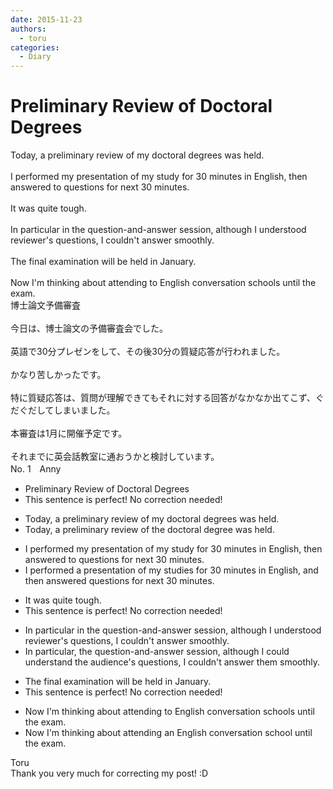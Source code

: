 ```yaml
---
date: 2015-11-23
authors:
  - toru
categories:
  - Diary
---
```


<h1 id="subject_show">Preliminary Review of Doctoral Degrees</h1>
<div class="date" hidden>Nov 23, 2015 16:34</div>
<div id="post"><div id="body_show_ori">
Today, a preliminary review of my doctoral degrees was held.<br/><br/>I performed my presentation of my study for 30 minutes in English, then answered to questions for next 30 minutes.<br/><br/>It was quite tough.<br/><br/>In particular in the question-and-answer session, although I understood reviewer's questions, I couldn't answer smoothly.<br/><br/>The final examination will be held in January.<br/><br/>Now I'm thinking about attending to English conversation schools until the exam.
</div></div>

<!-- more -->

<div id="post_ja"><div id="body_show_mo">
博士論文予備審査<br/><br/>今日は、博士論文の予備審査会でした。<br/><br/>英語で30分プレゼンをして、その後30分の質疑応答が行われました。<br/><br/>かなり苦しかったです。<br/><br/>特に質疑応答は、質問が理解できてもそれに対する回答がなかなか出てこず、ぐだぐだしてしまいました。<br/><br/>本審査は1月に開催予定です。<br/><br/>それまでに英会話教室に通おうかと検討しています。
</div></div>
<div id="block"><div class="first_name"> No. 1　<span class="just_name">Anny</span></div><div id="block2">
<ul class="correction_field">
<li class="incorrect">Preliminary Review of Doctoral Degrees</li>
<li class="corrected perfect">This sentence is perfect! No correction needed!</li>
</ul>
<ul class="correction_field">
<li class="incorrect">Today, a preliminary review of my doctoral degrees was held.</li>
<li class="corrected correct">
Today, a preliminary review of the doctoral degree was held.
</li>
</ul>
<ul class="correction_field">
<li class="incorrect">I performed my presentation of my study for 30 minutes in English, then answered to questions for next 30 minutes.</li>
<li class="corrected correct">
I performed a presentation of my studies for 30 minutes in English, and then answered questions for next 30 minutes.
</li>
</ul>
<ul class="correction_field">
<li class="incorrect">It was quite tough.</li>
<li class="corrected perfect">This sentence is perfect! No correction needed!</li>
</ul>
<ul class="correction_field">
<li class="incorrect">In particular in the question-and-answer session, although I understood reviewer's questions, I couldn't answer smoothly.</li>
<li class="corrected correct">
In particular, the question-and-answer session, although I could understand the audience's questions, I couldn't answer them smoothly.
</li>
</ul>
<ul class="correction_field">
<li class="incorrect">The final examination will be held in January.</li>
<li class="corrected perfect">This sentence is perfect! No correction needed!</li>
</ul>
<ul class="correction_field">
<li class="incorrect">Now I'm thinking about attending to English conversation schools until the exam.</li>
<li class="corrected correct">
Now I'm thinking about attending an English conversation school until the exam.
</li>
</ul>
</div><div class="name"><span class="just_name">Toru</span><br>
Thank you very much for correcting my post! :D
</div>
</div>
